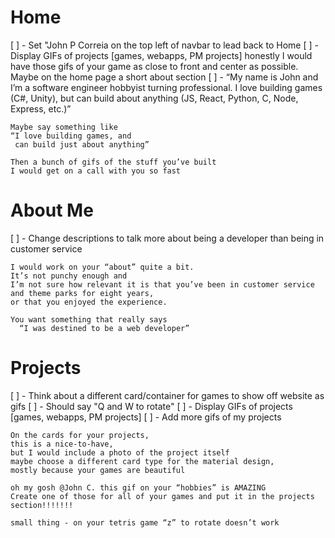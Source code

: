 # Home
[ ] - Set "John P Correia on the top left of navbar to lead back to Home
[ ] - Display GIFs of projects [games, webapps, PM projects]
honestly I would have those gifs of your game as close to front and center as possible. Maybe on the home page
a short about section
[ ] - “My name is John and I’m a software engineer hobbyist turning professional. 
        I love building games (C#, Unity), 
        but can build about anything (JS, React, Python, C, Node, Express, etc.)”
 ``` 
Maybe say something like 
“I love building games, and 
  can build just about anything”

Then a bunch of gifs of the stuff you’ve built
I would get on a call with you so fast
```

# About Me
[ ] - Change descriptions to talk more about being a developer than being in customer service
```
I would work on your “about” quite a bit. 
It’s not punchy enough and 
I’m not sure how relevant it is that you’ve been in customer service and theme parks for eight years, 
or that you enjoyed the experience.

You want something that really says 
  “I was destined to be a web developer”
```

# Projects
[ ] - Think about a different card/container for games to show off website as gifs
[ ] - Should say "Q and W to rotate"
[ ] - Display GIFs of projects [games, webapps, PM projects]
[ ] - Add more gifs of my projects
```
On the cards for your projects, 
this is a nice-to-have, 
but I would include a photo of the project itself 
maybe choose a different card type for the material design, 
mostly because your games are beautiful

oh my gosh @John C. this gif on your “hobbies” is AMAZING
Create one of those for all of your games and put it in the projects section!!!!!!!

small thing - on your tetris game “z” to rotate doesn’t work
```